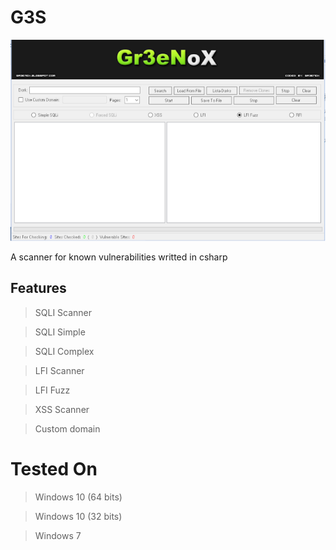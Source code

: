 # G3S
<img src="https://raw.githubusercontent.com/Black-Hell-Team/G3S/main/.img/20210321_192738.png">

A scanner for known vulnerabilities writted in csharp

## Features

> SQLI Scanner

> SQLI Simple

> SQLI Complex

> LFI Scanner

> LFI Fuzz

> XSS Scanner

> Custom domain

# Tested On 

> Windows 10 (64 bits)

> Windows 10 (32 bits)

> Windows 7 